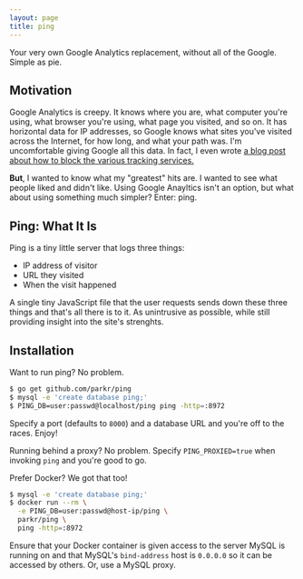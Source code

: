 ```yaml
---
layout: page
title: ping
---
```


Your very own Google Analytics replacement, without all of the Google.
Simple as pie.

## Motivation

Google Analytics is creepy. It knows where you are, what computer you're
using, what browser you're using, what page you visited, and so on. It has
horizontal data for IP addresses, so Google knows what sites you've visited
across the Internet, for how long, and what your path was. I'm
uncomfortable giving Google all this data. In fact, I even wrote [a blog
post about how to block the various tracking services.](http://blog.parkermoore.de/2014/07/16/dont-like-being-tracked/)

**But**, I wanted to know what my "greatest" hits are. I wanted to see what
people liked and didn't like. Using Google Anayltics isn't an option, but
what about using something much simpler? Enter: ping.

## Ping: What It Is

Ping is a tiny little server that logs three things:

- IP address of visitor
- URL they visited
- When the visit happened

A single tiny JavaScript file that the user requests sends down these three
things and that's all there is to it. As unintrusive as possible, while
still providing insight into the site's strenghts.

## Installation

Want to run ping? No problem.

```bash
$ go get github.com/parkr/ping
$ mysql -e 'create database ping;'
$ PING_DB=user:passwd@localhost/ping ping -http=:8972
```

Specify a port (defaults to `8000`) and a database URL and you're off to
the races. Enjoy!

Running behind a proxy? No problem. Specify `PING_PROXIED=true` when
invoking `ping` and you're good to go.

Prefer Docker? We got that too!

```bash
$ mysql -e 'create database ping;'
$ docker run --rm \
  -e PING_DB=user:passwd@host-ip/ping \
  parkr/ping \
  ping -http=:8972
```

Ensure that your Docker container is given access to the server MySQL is
running on and that MySQL's `bind-address` host is `0.0.0.0` so it can be
accessed by others. Or, use a MySQL proxy.
